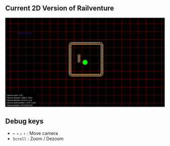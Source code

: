 ## Current 2D Version of Railventure
![Rendu 2D](./documentation/assets/img/2d_render.png)

## Debug keys
- `←` `→` `↓` `↑` : Move camera
- `Scroll` : Zoom / Dezoom